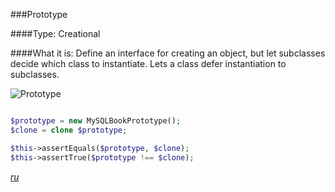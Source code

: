 ###Prototype

####Type: Creational

####What it is:
Define an interface for creating an object, but let subclasses decide which class to instantiate. Lets a class defer instantiation to subclasses.


![Prototype]

```php

$prototype = new MySQLBookPrototype();
$clone = clone $prototype;

$this->assertEquals($prototype, $clone);
$this->assertTrue($prototype !== $clone);

```
_[ru][Ru Prototype]_

[Prototype]: https://github.com/olegre/DesignPatterns/blob/master/~images/Prototype.png
[Ru Prototype]: https://github.com/olegre/DesignPatterns/blob/master/~images/ru/Prototype.png
